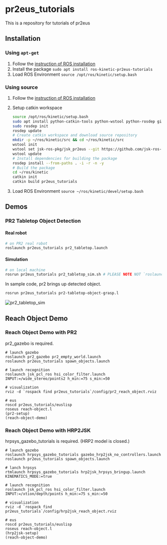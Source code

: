 # pr2eus_tutorials

This is a repository for tutorials of pr2eus

## Installation

### Using `apt-get`

1. Follow the [instruction of ROS installation](http://wiki.ros.org/kinetic/Installation/Ubuntu)
2. Install the package `sudo apt install ros-kinetic-pr2eus-tutorials`
3. Load ROS Environment `source /opt/ros/kinetic/setup.bash`

### Using source

1. Follow the [instruction of ROS installation](http://wiki.ros.org/kinetic/Installation/Ubuntu)
2. Setup catkin workspace

   ```bash
   source /opt/ros/kinetic/setup.bash
   sudo apt install python-catkin-tools python-wstool python-rosdep git
   sudo rosdep init
   rosdep update
   # Create catkin workspace and download source repository
   mkdir -p ~/ros/kinetic/src && cd ~/ros/kinetic/src
   wstool init
   wstool set jsk-ros-pkg/jsk_pr2eus --git https://github.com/jsk-ros-pkg/jsk_pr2eus.git -v master
   wstool update
   # Install dependencies for building the package
   rosdep install --from-paths . -i -r -n -y
   # Build the package
   cd ~/ros/kinetic
   catkin init
   catkin build pr2eus_tutorials
   ```

3. Load ROS Environment `source ~/ros/kinetic/devel/setup.bash`


## Demos

### PR2 Tabletop Object Detection

#### Real robot

```bash
# on PR2 real robot
roslaunch pr2eus_tutorials pr2_tabletop.launch
```

#### Simulation

```bash
# on local machine
rosrun pr2eus_tutorials pr2_tabletop_sim.sh # PLEASE NOTE NOT `roslaunch` BUT `rosrun`!
```

In sample code, pr2 brings up detected object.

```bash
rosrun pr2eus_tutorials pr2-tabletop-object-grasp.l
```

![pr2_tabletop_sim](https://gist.githubusercontent.com/furushchev/b3f3bb08953407966f80f4b0ac70c7dd/raw/pr2_tabletop_screen.png)

## Reach Object Demo
### Reach Object Demo with PR2

pr2_gazebo is required.

```
# launch gazebo
roslaunch pr2_gazebo pr2_empty_world.launch
roslaunch pr2eus_tutorials spawn_objects.launch

# launch recognition
roslaunch jsk_pcl_ros hsi_color_filter.launch INPUT:=/wide_stereo/points2 h_min:=75 s_min:=50

# visualization
rviz -d `rospack find pr2eus_tutorials`/config/pr2_reach_object.rviz

# eus
roscd pr2eus_tutorials/euslisp
roseus reach-object.l
(pr2-setup)
(reach-object-demo)
```

### Reach Object Demo with HRP2JSK

hrpsys_gazebo_tutorials is required.
(HRP2 model is closed.)

```
# launch gazebo
roslaunch hrpsys_gazebo_tutorials gazebo_hrp2jsk_no_controllers.launch
roslaunch pr2eus_tutorials spawn_objects.launch

# lanch hrpsys
rtmlaunch hrpsys_gazebo_tutorials hrp2jsk_hrpsys_bringup.launch KINEMATICS_MODE:=true

# launch recognition
roslaunch jsk_pcl_ros hsi_color_filter.launch INPUT:=/xtion/depth/points h_min:=75 s_min:=50

# visualization
rviz -d `rospack find pr2eus_tutorials`/config/hrp2jsk_reach_object.rviz

# eus
roscd pr2eus_tutorials/euslisp
roseus reach-object.l
(hrp2jsk-setup)
(reach-object-demo)
```
